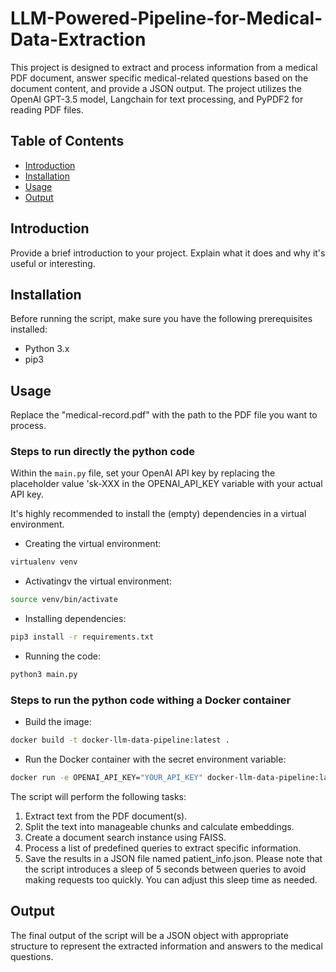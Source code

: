 # LLM-Powered-Pipeline-for-Medical-Data-Extraction
This project is designed to extract and process information from a medical PDF document, answer specific medical-related questions based on the document content, and provide a JSON output. The project utilizes the OpenAI GPT-3.5 model, Langchain for text processing, and PyPDF2 for reading PDF files.


## Table of Contents

- [Introduction](#introduction)
- [Installation](#installation)
- [Usage](#usage)
- [Output](#output)

## Introduction

Provide a brief introduction to your project. Explain what it does and why it's useful or interesting.

## Installation

Before running the script, make sure you have the following prerequisites installed:

- Python 3.x
- pip3


## Usage

Replace the "medical-record.pdf" with the path to the PDF file you want to process.


### Steps to run directly the python code
Within the `main.py` file, set your OpenAI API key by replacing the placeholder value 'sk-XXX in the OPENAI_API_KEY variable with your actual API key.

It's highly recommended to install the (empty) dependencies in a virtual environment.

- Creating the virtual environment: 
```bash
virtualenv venv
```

- Activatingv the virtual environment:
```bash
source venv/bin/activate
```
- Installing dependencies:
```bash
pip3 install -r requirements.txt
```
- Running the code:
```bash
python3 main.py
```

### Steps to run the python code withing a Docker container

- Build the image:
```bash
docker build -t docker-llm-data-pipeline:latest .
```

- Run the Docker container with the secret environment variable:
```bash
docker run -e OPENAI_API_KEY="YOUR_API_KEY" docker-llm-data-pipeline:latest
```

The script will perform the following tasks:

1. Extract text from the PDF document(s).
2. Split the text into manageable chunks and calculate embeddings.
3. Create a document search instance using FAISS.
4. Process a list of predefined queries to extract specific information.
5. Save the results in a JSON file named patient_info.json.
Please note that the script introduces a sleep of 5 seconds between queries to avoid making requests too quickly. You can adjust this sleep time as needed.


## Output
The final output of the script will be a JSON object with appropriate structure to represent the extracted information and answers to the medical questions.
